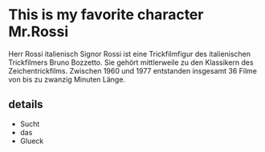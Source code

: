 # This is my favorite character Mr.Rossi
Herr Rossi italienisch Signor Rossi ist eine Trickfilmfigur des italienischen Trickfilmers Bruno Bozzetto. Sie gehört mittlerweile zu den Klassikern des Zeichentrickfilms. Zwischen 1960 und 1977 entstanden insgesamt 36 Filme von bis zu zwanzig Minuten Länge.

## details
* Sucht
* das
* Glueck
